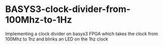 # BASYS3-clock-divider-from-100Mhz-to-1Hz
Implementing a clock divider on basys3 FPGA which takes the clock from 100Mhz to 1hz and blinks an LED on the 1hz clock
